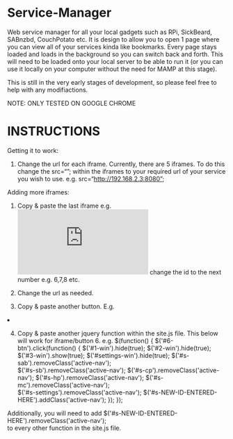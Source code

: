 Service-Manager
===============

Web service manager for all your local gadgets such as RPi, SickBeard, SABnzbd, CouchPotato etc. It is design to allow you to open 1 page where you can view all of your services kinda like bookmarks. Every page stays loaded and loads in the background so you can switch back and forth. This will need to be loaded onto your local server to be able to run it (or you can use it locally on your computer without the need for MAMP at this stage).


This is still in the very early stages of development, so please feel free to help with any modifiactions.

NOTE: ONLY TESTED ON GOOGLE CHROME

INSTRUCTIONS
============

Getting it to work:

1. Change the url for each iframe. Currently, there are 5 iframes. To do this change the src=“”; within the iframes to your required url of your service you wish to use. e.g. src=“http://192.168.2.3:8080”;


Adding more iframes:

1. Copy & paste the last iframe 
e.g. <iframe class="iframe-wrapper none" id="5-win" src="http://apple.com" frameborder="0"></iframe>
change the id to the next number e.g. 6,7,8 etc. 

2. Change the url as needed.

3. Copy & paste another button.
E.g. 
<!--------------button 6-------------------->
<a id="6-btn" href="#"><li class="icon" id="s-NEW-ID-ENTERED-HERE"></li></a>
		<div id="border-top"></div>
	 <div id="border-btm"></div>

4. Copy & paste another jquery function within the site.js file. This below will work for iframe/button 6.
e.g.
$(function() {
$('#6-btn').click(function() {
	$('#1-win').hide(true);
	$('#2-win').hide(true);
	$('#3-win').show(true);
	$('#settings-win').hide(true);
	$('#s-sab').removeClass('active-nav');	
	$('#s-sb').removeClass('active-nav');
	$('#s-cp').removeClass('active-nav');
	$('#s-hp').removeClass('active-nav');
	$('#s-mc').removeClass('active-nav');	
	$('#s-settings').removeClass('active-nav');
	$('#s-NEW-ID-ENTERED-HERE').addClass('active-nav');	
  });
});

Additionally, you will need to add 
$('#s-NEW-ID-ENTERED-HERE').removeClass('active-nav');	
to every other function in the site.js file.


